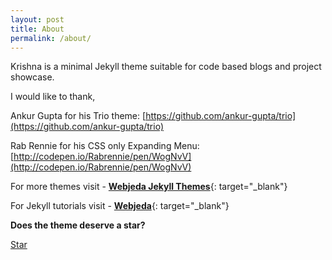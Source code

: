 ```yaml
---
layout: post
title: About
permalink: /about/
---
```


Krishna is a minimal Jekyll theme suitable for code based blogs and project showcase.

I would like to thank,

Ankur Gupta for his Trio theme: [https://github.com/ankur-gupta/trio](https://github.com/ankur-gupta/trio)

Rab Rennie for his CSS only Expanding Menu: [http://codepen.io/Rabrennie/pen/WogNvV](http://codepen.io/Rabrennie/pen/WogNvV)

For more themes visit - [**Webjeda Jekyll Themes**](https://blog.webjeda.com/jekyll-themes/){: target="_blank"}

For Jekyll tutorials visit - [**Webjeda**](https://blog.webjeda.com/){: target="_blank"}

**Does the theme deserve a star?**

<a class="github-button" href="https://github.com/sharu725/krishna" data-style="mega" data-count-href="/sharu725/krishna/stargazers" data-count-api="/repos/sharu725/krishna#stargazers_count" data-count-aria-label="# stargazers on GitHub" aria-label="Star sharu725/krishna on GitHub">Star</a>
<script async defer src="https://buttons.github.io/buttons.js"></script>